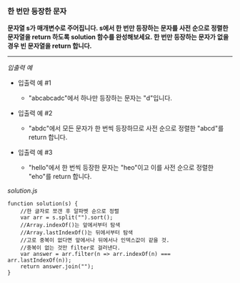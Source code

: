 ### 한 번만 등장한 문자

**문자열 s가 매개변수로 주어집니다. s에서 한 번만 등장하는 문자를 사전 순으로 정렬한 문자열을 return 하도록 solution 함수를 완성해보세요. 한 번만 등장하는 문자가 없을 경우 빈 문자열을 return 합니다.**

---

_입출력 예_

- 입출력 예 #1

  - "abcabcadc"에서 하나만 등장하는 문자는 "d"입니다.

- 입출력 예 #2

  - "abdc"에서 모든 문자가 한 번씩 등장하므로 사전 순으로 정렬한 "abcd"를 return 합니다.

- 입출력 예 #3

  - "hello"에서 한 번씩 등장한 문자는 "heo"이고 이를 사전 순으로 정렬한 "eho"를 return 합니다.

_solution.js_

```
function solution(s) {
    //한 글자로 쪼갠 후 알파벳 순으로 정렬
    var arr = s.split("").sort();
    //Array.indexOf()는 앞에서부터 탐색
    //Array.lastIndexOf()는 뒤에서부터 탐색
    //고로 중복이 없다면 앞에서나 뒤에서나 인덱스값이 같을 것.
    //중복이 없는 것만 filter로 걸러낸다.
    var answer = arr.filter(n => arr.indexOf(n) === arr.lastIndexOf(n));
    return answer.join("");
}
```
